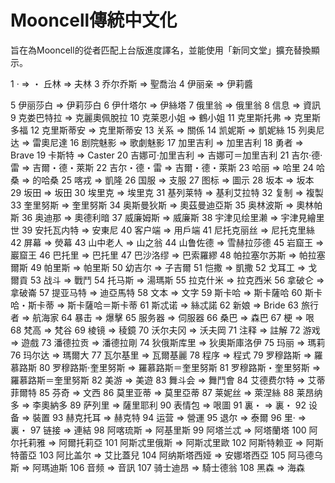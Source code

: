 # Mooncell傳統中文化
旨在為Mooncell的從者匹配上台版進度譯名，並能使用「新同文堂」擴充替換顯示。

1	· => ・
丘林 => 夫林
3	乔尔乔斯 => 聖喬治
4	伊丽亲 => 伊莉醬

5	伊丽莎白 => 伊莉莎白
6	伊什塔尔 => 伊絲塔
7	俄里翁 => 俄里翁
8	信息 => 資訊
9	克娄巴特拉 => 克麗奧佩脫拉
10	克莱恩小姐 => 鶴小姐
11	克里斯托弗 => 克里斯多福
12	克里斯蒂安 => 克里斯蒂安
13	关系 => 關係
14	凯妮斯 => 凱妮絲
15	列奥尼达 => 雷奧尼達
16	剧院魅影 => 歌劇魅影
17	加里吉利 => 加里吉利
18	勇者 => Brave
19	卡斯特 => Caster
20	吉娜可·加里吉利 => 吉娜可＝加里吉利
21	吉尔·德·雷 => 吉爾・德・萊斯
22	吉尔・德・雷 => 吉爾・德・萊斯
23	哈丽 => 哈里
24	哈桑 => 的哈桑
25	喀戎 => 凱隆
26	国服 => 支服
27	图标 => 圖示
28	坂本 => 坂本
29	坂田 => 坂田
30	埃里克 => 埃里克
31	基列莱特 => 基利艾拉特
32	复制 => 複製
33	奎里努斯 => 奎里努斯
34	奥斯曼狄斯 => 奧茲曼迪亞斯
35	奥林波斯 => 奧林帕斯
36	奥迪那 => 奧德利暗
37	威廉姆斯 => 威廉斯
38	宇津见绘里濑 => 宇津見繪里世
39	安托瓦内特 => 安東尼
40	客户端 => 用戶端
41	尼托克丽丝 => 尼托克里絲
42	屏幕 => 熒幕
43	山中老人 => 山之翁
44	山鲁佐德 => 雪赫拉莎德
45	岩窟王 => 巖窟王
46	巴托里 => 巴托里
47	巴沙洛缪 => 巴索羅繆
48	帕拉塞尔苏斯 => 帕拉塞爾斯
49	帕里斯 => 帕里斯
50	幼吉尔 => 子吉爾
51	恺撒 => 凱撒
52	戈耳工 => 戈爾貢
53	战斗 => 戰鬥
54	托马斯 => 湯瑪斯
55	拉克什米 => 拉克西米
56	拿破仑 => 拿破崙
57	提亚马特 => 迪亞馬特
58	文本 => 文字
59	斯卡哈 => 斯卡薩哈
60	斯卡哈・斯卡蒂 => 斯卡薩哈＝斯卡蒂
61	斯忒诺 => 絲忒諾
62	新娘 => Bride
63	旅行者 => 航海家
64	暴击 => 爆擊
65	服务器 => 伺服器
66	桑巴 => 森巴
67	梗 => 哏
68	梵高 => 梵谷
69	棱镜 => 稜鏡
70	沃尔夫冈 => 沃夫岡
71	注释 => 註解
72	游戏 => 遊戲
73	潘德拉贡 => 潘德拉剛
74	狄俄斯库里 => 狄奧斯庫洛伊
75	玛丽 => 瑪莉
76	玛尔达 => 瑪爾大
77	瓦尔基里 => 瓦爾基麗
78	程序 => 程式
79	罗穆路斯 => 羅慕路斯
80	罗穆路斯·奎里努斯 => 羅慕路斯＝奎里努斯
81	罗穆路斯・奎里努斯 => 羅慕路斯＝奎里努斯
82	美游 => 美遊
83	舞斗会 => 舞鬥會
84	艾德费尔特 => 艾蒂菲爾特
85	芬奇 => 文西
86	莫里亚蒂 => 莫里亞蒂
87	莱妮丝 => 萊涅絲
88	莱昂纳多 => 李奧納多
89	萨列里 => 薩里耶利
90	表情包 => 哏圖
91	裏・ => 裏・
92	设备 => 裝置
93	赫克托耳 => 赫克特
94	运营 => 營運
95	退尔 => 泰爾
96	里· => 裏・
97	链接 => 連結
98	阿喀琉斯 => 阿基里斯
99	阿塔兰忒 => 阿塔蘭塔
100	阿尔托莉雅 => 阿爾托莉亞
101	阿斯忒里俄斯 => 阿斯忒里歐
102	阿斯特赖亚 => 阿斯特蕾亞
103	阿比盖尔 => 艾比蓋兒
104	阿纳斯塔西娅 => 安娜塔西亞
105	阿马德乌斯 => 阿瑪迪斯
106	音频 => 音訊
107	骑士迪昂 => 騎士德翁
108	黑森 => 海森
